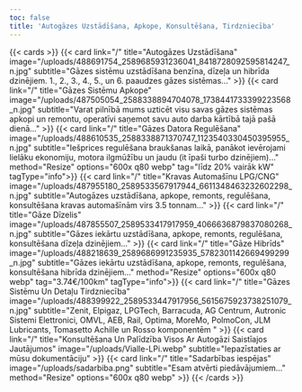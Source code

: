 ```yaml
---
toc: false
title: 'Autogāzes Uzstādīšana, Apkope, Konsultēšana, Tirdzniecība'
---
```


{{< cards >}}
{{< card link="/" title="Autogāzes Uzstādīšana" image="/uploads/488691754_2589685931236041_8418728092595814247_n.jpg" subtitle="Gāzes sistēmu uzstādīšana benzīna, dīzeļa un hibrīda dzinējiem. 1., 2., 3., 4., 5., un 6. paaudzes gāzes sistēmas..." >}}
{{< card link="/" title="Gāzes Sistēmu Apkope" image="/uploads/487505054_2588338894704078_1738441733399223568_n.jpg" subtitle="Varat pilnībā mums uzticēt visu savas gāzes sistēmas apkopi un remontu, operatīvi saņemot savu auto darba kārtībā tajā pašā dienā..." >}}
{{< card link="/" title="Gāzes Datora Regulēšana" image="/uploads/488610535_2588338871370747_1123540330450395955_n.jpg" subtitle="Iešprices regulēšana braukšanas laikā, panākot ievērojami lielāku ekonomiju, motora ilgmūžību un jaudu (it īpaši turbo dzinējiem)..." method="Resize" options="600x q80 webp" tag="līdz 20% vairāk kW" tagType="info">}}
{{< card link="/" title="Kravas Automašīnu LPG/CNG" image="/uploads/487955180_2589533567917944_6611348463232602298_n.jpg" subtitle="Autogāzes uzstādīšana, apkope, remonts, regulēšana, konsultēšana kravas automašīnām virs 3.5 tonnam..." >}}
{{< card link="/" title="Gāze Dīzelis" image="/uploads/487855507_2589533417917959_4066636879837080268_n.jpg" subtitle="Gāzes iekārtu uzstādīšana, apkope, remonts, regulēšana, konsultēšana dīzeļa dzinējiem..." >}}
{{< card link="/" title="Gāze Hibrīds" image="/uploads/488218639_2589686991235935_5782301142669499299_n.jpg" subtitle="Gāzes iekārtu uzstādīšana, apkope, remonts, regulēšana, konsultēšana hibrīda dzinējiem..." method="Resize" options="600x q80 webp" tag="3.74€/100km" tagType="info">}}
{{< card link="/" title="Gāzes Sistēmu Un Detaļu Tirdzniecība" image="/uploads/488399922_2589533447917956_5615675923738251079_n.jpg" subtitle="Zenit, Elpigaz, LPGTech, Barracuda, AG Centrum, Autronic Sistemi Elettronici, OMVL, AEB, Rail, Optima, MoreMo, PolmoCon, JLM Lubricants, Tomasetto Achille un Rosso komponentēm " >}}
{{< card link="/" title="Konsultēšana Un Palīdzība Visos Ar Autogāzi Saistīajos Jautājumos" image="/uploads/Vialle-LPi.webp" subtitle="Iepazīstaties ar mūsu dokumentāciju" >}}
{{< card link="/" title="Sadarbības iespējas" image="/uploads/sadarbiba.png" subtitle="Esam atvērti piedāvājumiem..." method="Resize" options="600x q80 webp" >}}
{{< /cards >}}
